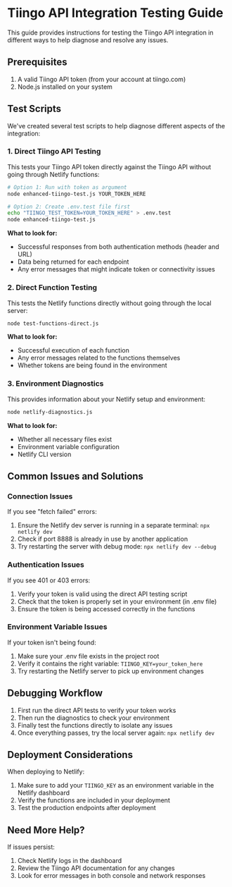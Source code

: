 # Tiingo API Integration Testing Guide

This guide provides instructions for testing the Tiingo API integration in different ways to help diagnose and resolve any issues.

## Prerequisites

1. A valid Tiingo API token (from your account at tiingo.com)
2. Node.js installed on your system

## Test Scripts

We've created several test scripts to help diagnose different aspects of the integration:

### 1. Direct Tiingo API Testing

This tests your Tiingo API token directly against the Tiingo API without going through Netlify functions:

```bash
# Option 1: Run with token as argument
node enhanced-tiingo-test.js YOUR_TOKEN_HERE

# Option 2: Create .env.test file first
echo "TIINGO_TEST_TOKEN=YOUR_TOKEN_HERE" > .env.test
node enhanced-tiingo-test.js
```

**What to look for:**
- Successful responses from both authentication methods (header and URL)
- Data being returned for each endpoint
- Any error messages that might indicate token or connectivity issues

### 2. Direct Function Testing

This tests the Netlify functions directly without going through the local server:

```bash
node test-functions-direct.js
```

**What to look for:**
- Successful execution of each function
- Any error messages related to the functions themselves
- Whether tokens are being found in the environment

### 3. Environment Diagnostics

This provides information about your Netlify setup and environment:

```bash
node netlify-diagnostics.js
```

**What to look for:**
- Whether all necessary files exist
- Environment variable configuration
- Netlify CLI version

## Common Issues and Solutions

### Connection Issues

If you see "fetch failed" errors:
1. Ensure the Netlify dev server is running in a separate terminal: `npx netlify dev`
2. Check if port 8888 is already in use by another application
3. Try restarting the server with debug mode: `npx netlify dev --debug`

### Authentication Issues

If you see 401 or 403 errors:
1. Verify your token is valid using the direct API testing script
2. Check that the token is properly set in your environment (in .env file)
3. Ensure the token is being accessed correctly in the functions

### Environment Variable Issues

If your token isn't being found:
1. Make sure your .env file exists in the project root
2. Verify it contains the right variable: `TIINGO_KEY=your_token_here`
3. Try restarting the Netlify server to pick up environment changes

## Debugging Workflow

1. First run the direct API tests to verify your token works
2. Then run the diagnostics to check your environment
3. Finally test the functions directly to isolate any issues
4. Once everything passes, try the local server again: `npx netlify dev`

## Deployment Considerations

When deploying to Netlify:
1. Make sure to add your `TIINGO_KEY` as an environment variable in the Netlify dashboard
2. Verify the functions are included in your deployment
3. Test the production endpoints after deployment

## Need More Help?

If issues persist:
1. Check Netlify logs in the dashboard
2. Review the Tiingo API documentation for any changes
3. Look for error messages in both console and network responses